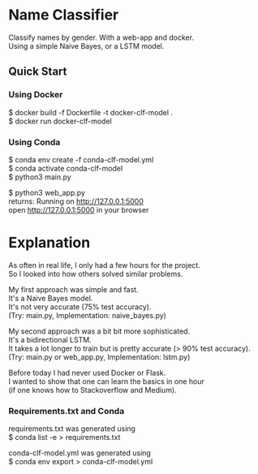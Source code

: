 # Name Classifier
Classify names by gender. With a web-app and docker. \
Using a simple Naive Bayes, or a LSTM model.

## Quick Start
### Using Docker
$ docker build -f Dockerfile -t docker-clf-model . \
$ docker run docker-clf-model 

### Using Conda
$ conda env create -f conda-clf-model.yml \
$ conda activate conda-clf-model \
$ python3 main.py 

$ python3 web_app.py \
returns: Running on http://127.0.0.1:5000 \
open http://127.0.0.1:5000 in your browser 


# Explanation
As often in real life, I only had a few hours for the project. \
So I looked into how others solved similar problems. 

My first approach was simple and fast. \
It's a Naive Bayes model. \
It's not very accurate (75% test accuracy). \
(Try: main.py, Implementation: naive_bayes.py) 

My second approach was a bit bit more sophisticated. \
It's a bidirectional LSTM. \
It takes a lot longer to train but is pretty accurate (> 90% test accuracy). \
(Try: main.py or web_app.py, Implementation: lstm.py) 

Before today I had never used Docker or Flask. \
I wanted to show that one can learn the basics in one hour \
(if one knows how to Stackoverflow and Medium).


### Requirements.txt and Conda
requirements.txt was generated using \
$ conda list -e > requirements.txt 

conda-clf-model.yml was generated using \
$ conda env export > conda-clf-model.yml

